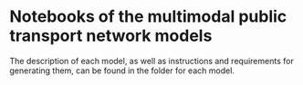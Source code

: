 # Notebooks of the multimodal public transport network models
The description of each model, as well as instructions and requirements for generating them, can be found in the folder for each model.

